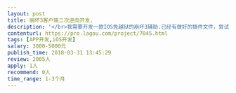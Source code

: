 ```yaml
---                
layout: post       
title: 崩坏3客户端二次逆向开发.           
description: '</br>我需要开发一款IOS免越狱的崩坏3辅助.已经有做好的插件文件，尝试破解也可以.请尽快联系我.</br></br>如果觉得有什么地方有问题，请及时联系。一直在.</br>'     
contenturl: https://pro.lagou.com/project/7045.html      
tags: [APP开发,iOS开发]            
salary: 3000-5000元          
publish_time: 2018-03-31 13:45:29         
review: 2005人                   
apply: 1人                   
recommend: 0人                   
time_range: 1-3个月              
---                 
```

